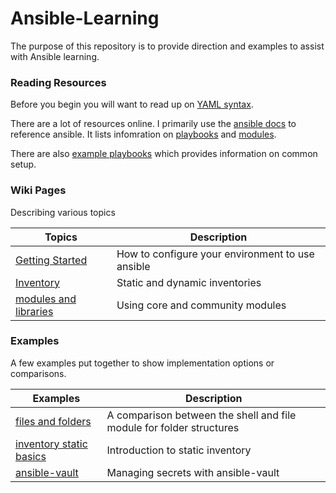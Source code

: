 Ansible-Learning
================

The purpose of this repository is to provide direction and examples to assist
with Ansible learning.

### Reading Resources

Before you begin you will want to read up on [YAML syntax](http://docs.ansible.com/ansible/YAMLSyntax.html).

There are a lot of resources online. I primarily use the [ansible docs](http://docs.ansible.com/ansible/index.html)
to reference ansible. It lists infomration on [playbooks](http://docs.ansible.com/ansible/playbooks.html)
and [modules](http://docs.ansible.com/ansible/modules_by_category.html).

There are also [example playbooks](https://github.com/ansible/ansible-examples)
which provides information on common setup. 

### Wiki Pages

Describing various topics

| Topics | Description |
| ------ | ----------- |
| [Getting Started](wiki/getting-started.md) | How to configure your environment to use ansible
| [Inventory](wiki/inventory.md) | Static and dynamic inventories |
| [modules and libraries](wiki/modules.md) | Using core and community modules |


### Examples

A few examples put together to show implementation options or comparisons.

| Examples | Description |
| -------- | ----------- |
| [files and folders](examples/files-and-folders) | A comparison between the shell and file module for folder structures |
| [inventory static basics](examples/inventory-static-basics) | Introduction to static inventory |
| [ansible-vault](examples/ansible-vault) | Managing secrets with ansible-vault |
